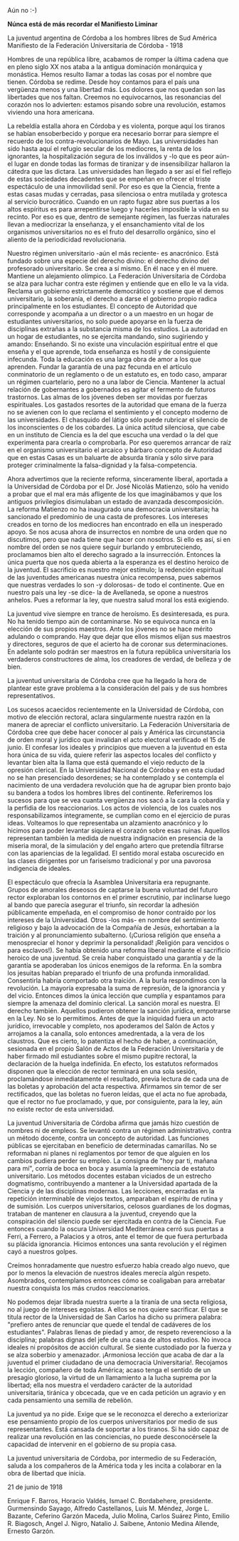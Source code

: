 Aún no :-)

**Núnca está de más recordar el Manifiesto Liminar**


La juventud argentina de Córdoba a los hombres libres de Sud América
Manifiesto de la Federación Universitaria de Córdoba - 1918

Hombres de una república libre, acabamos de romper la última cadena que en pleno siglo XX nos ataba a la antigua dominación monárquica y monástica. Hemos resulto llamar a todas las cosas por el nombre que tienen. Córdoba se redime. Desde hoy contamos para el país una vergüenza menos y una libertad más. Los dolores que nos quedan son las libertades que nos faltan. Creemos no equivocarnos, las resonancias del corazón nos lo advierten: estamos pisando sobre una revolución, estamos viviendo una hora americana.

La rebeldía estalla ahora en Córdoba y es violenta, porque aquí los tiranos se habían ensoberbecido y porque era necesario borrar para siempre el recuerdo de los contra-revolucionarios de Mayo. Las universidades han sido hasta aquí el refugio secular de los mediocres, la renta de los ignorantes, la hospitalización segura de los inválidos y -lo que es peor aún- el lugar en donde todas las formas de tiranizar y de insensibilizar hallaron la cátedra que las dictara. Las universidades han llegado a ser así el fiel reflejo de estas sociedades decadentes que se empeñan en ofrecer el triste espectáculo de una inmovilidad senil. Por eso es que la Ciencia, frente a estas casas mudas y cerradas, pasa silenciosa o entra mutilada y grotesca al servicio burocrático. Cuando en un rapto fugaz abre sus puertas a los altos espíritus es para arrepentirse luego y hacerles imposible la vida en su recinto. Por eso es que, dentro de semejante régimen, las fuerzas naturales llevan a mediocrizar la enseñanza, y el ensanchamiento vital de los organismos universitarios no es el fruto del desarrollo orgánico, sino el aliento de la periodicidad revolucionaria.

Nuestro régimen universitario -aún el más reciente- es anacrónico. Está fundado sobre una especie del derecho divino: el derecho divino del profesorado universitario. Se crea a sí mismo. En él nace y en él muere. Mantiene un alejamiento olímpico. La Federación Universitaria de Córdoba se alza para luchar contra este régimen y entiende que en ello le va la vida. Reclama un gobierno estrictamente democrático y sostiene que el demos universitario, la soberanía, el derecho a darse el gobierno propio radica principalmente en los estudiantes. El concepto de Autoridad que corresponde y acompaña a un director o a un maestro en un hogar de estudiantes universitarios, no solo puede apoyarse en la fuerza de disciplinas extrañas a la substancia misma de los estudios. La autoridad en un hogar de estudiantes, no se ejercita mandando, sino sugiriendo y amando: Enseñando. Si no existe una vinculación espiritual entre el que enseña y el que aprende, toda enseñanza es hostil y de consiguiente infecunda. Toda la educación es una larga obra de amor a los que aprenden. Fundar la garantía de una paz fecunda en el artículo conminatorio de un reglamento o de un estatuto es, en todo caso, amparar un régimen cuartelario, pero no a una labor de Ciencia. Mantener la actual relación de gobernantes a gobernados es agitar el fermento de futuros trastornos. Las almas de los jóvenes deben ser movidas por fuerzas espirituales. Los gastados resortes de la autoridad que emana de la fuerza no se avienen con lo que reclama el sentimiento y el concepto moderno de las universidades. El chasquido del látigo sólo puede rubricar el silencio de los inconscientes o de los cobardes. La única actitud silenciosa, que cabe en un instituto de Ciencia es la del que escucha una verdad o la del que experimenta para crearla o comprobarla.
Por eso queremos arrancar de raíz en el organismo universitario el arcaico y bárbaro concepto de Autoridad que en estas Casas es un baluarte de absurda tiranía y sólo sirve para proteger criminalmente la falsa-dignidad y la falsa-competencia.

Ahora advertimos que la reciente reforma, sinceramente liberal, aportada a la Universidad de Córdoba por el Dr. José Nicolás Matienzo, sólo ha venido a probar que el mal era más afligente de los que imaginábamos y que los antiguos privilegios disimulaban un estado de avanzada descomposición. La reforma Matienzo no ha inaugurado una democracia universitaria; ha sancionado el predominio de una casta de profesores. Los intereses creados en torno de los mediocres han encontrado en ella un inesperado apoyo. Se nos acusa ahora de insurrectos en nombre de una orden que no discutimos, pero que nada tiene que hacer con nosotros. Si ello es así, si en nombre del orden se nos quiere seguir burlando y embruteciendo, proclamamos bien alto el derecho sagrado a la insurrección. Entonces la única puerta que nos queda abierta a la esperanza es el destino heroico de la juventud. El sacrificio es nuestro mejor estímulo; la redención espiritual de las juventudes americanas nuestra única recompensa, pues sabemos que nuestras verdades lo son -y dolorosas- de todo el continente. Que en nuestro país una ley -se dice- la de Avellaneda, se opone a nuestros anhelos. Pues a reformar la ley, que nuestra salud moral los está exigiendo.

La juventud vive siempre en trance de heroísmo. Es desinteresada, es pura. No ha tenido tiempo aún de contaminarse. No se equivoca nunca en la elección de sus propios maestros. Ante los jóvenes no se hace mérito adulando o comprando. Hay que dejar que ellos mismos elijan sus maestros y directores, seguros de que el acierto ha de coronar sus determinaciones. En adelante solo podrán ser maestros en la futura república universitaria los verdaderos constructores de alma, los creadores de verdad, de belleza y de bien.

La juventud universitaria de Córdoba cree que ha llegado la hora de plantear este grave problema a la consideración del país y de sus hombres representativos.

Los sucesos acaecidos recientemente en la Universidad de Córdoba, con motivo de elección rectoral, aclara singularmente nuestra razón en la manera de apreciar el conflicto universitario. La Federación Universitaria de Córdoba cree que debe hacer conocer al país y América las circunstancia de orden moral y jurídico que invalidan el acto electoral verificado el 15 de junio. El confesar los ideales y principios que mueven a la juventud en esta hora única de su vida, quiere referir las aspectos locales del conflicto y levantar bien alta la llama que está quemando el viejo reducto de la opresión clerical. En la Universidad Nacional de Córdoba y en esta ciudad no se han presenciado desordenes; se ha contemplado y se contempla el nacimiento de una verdadera revolución que ha de agrupar bien pronto bajo su bandera a todos los hombres libres del continente. Referiremos los sucesos para que se vea  cuanta vergüenza nos sacó a la cara la cobardía y la perfidia de los reaccionarios. Los actos de violencia, de los cuales nos responsabilizamos íntegramente, se cumplían como en el ejercicio de puras ideas. Volteamos lo que representaba un alzamiento anacrónico y lo hicimos para poder levantar siquiera el corazón sobre esas ruinas. Aquellos representan también la medida de nuestra indignación en presencia de la miseria moral, de la simulación y del engaño artero que pretendía filtrarse con las apariencias de la legalidad. El sentido moral estaba oscurecido en las clases dirigentes por un fariseísmo tradicional y por una pavorosa indigencia de ideales.

El espectáculo que ofrecía la Asamblea Universitaria era repugnante. Grupos de amorales deseosos de captarse la buena voluntad del futuro rector exploraban los contornos en el primer escrutinio, par inclinarse luego al bando que parecía asegurar el triunfo, sin recordar la adhesión públicamente empeñada, en el compromiso de honor contraído por los intereses de la Universidad. Otros -los más- en nombre del sentimiento religioso y bajo la advocación de la Compañía de Jesús, exhortaban a la traición y al pronunciamiento subalterno. (¡Curiosa religión que enseña a menospreciar el honor y deprimir la personalidad! ¡Religión para vencidos o para esclavos!). Se había obtenido una reforma liberal mediante el sacrificio heroico de una juventud. Se creía haber conquistado una garantía y de la garantía se apoderaban los únicos enemigos de la reforma. En la sombra los jesuitas habían preparado el triunfo de una profunda inmoralidad. Consentirla habría comportado otra traición. A la burla respondimos con la revolución. La mayoría expresaba la suma de represión, de la ignorancia y del vicio. Entonces dimos la única lección que cumplía y espantamos para siempre la amenaza del dominio clerical.
La sanción moral es nuestra. El derecho también. Aquellos pudieron obtener la sanción jurídica, empotrarse en la Ley. No se lo permitimos. Antes de que la iniquidad fuera un acto jurídico, irrevocable y completo, nos apoderamos del Salón de Actos y arrojamos a la canalla, solo entonces amedrentada, a la vera de los claustros. Que es cierto, lo patentiza el hecho de haber, a continuación, sesionada en el propio Salón de Actos de la Federación Universitaria y de haber firmado mil estudiantes sobre el mismo pupitre rectoral, la declaración de la huelga indefinida.
 En efecto, los estatutos reformados disponen que la elección de rector terminará en una sola sesión, proclamándose inmediatamente el resultado, previa lectura de cada una de las boletas y aprobación del acta respectiva. Afirmamos sin temor de ser rectificados, que las boletas no fueron leídas, que el acta no fue aprobada, que el rector no fue proclamado, y que, por consiguiente, para la ley, aún no existe rector de esta universidad.

La juventud Universitaria de Córdoba afirma que jamás hizo cuestión de nombres ni de empleos. Se levantó contra un régimen administrativo, contra un método docente, contra un concepto de autoridad. Las funciones públicas se ejercitaban en beneficio de determinadas camarillas. No se reformaban ni planes ni reglamentos por temor de que alguien en los cambios pudiera perder su empleo. La consigna de "hoy par ti, mañana para mí", corría de boca en boca y asumía la preeminencia de estatuto universitario. Los métodos docentes estaban viciados de un estrecho dogmatismo, contribuyendo a mantener  a la Universidad apartada de la Ciencia y de las disciplinas modernas. Las lecciones, encerradas en la repetición interminable de viejos textos, amparaban  el espíritu de rutina y de sumisión. Los cuerpos universitarios, celosos guardianes de los dogmas, trataban de mantener en clausura a la juventud, creyendo que la conspiración del silencio puede ser ejercitada en contra de la Ciencia. Fue entonces cuando la oscura Universidad Mediterránea cerró sus puertas a Ferri, a Ferrero, a Palacios y a otros, ante el temor de que fuera perturbada su plácida ignorancia. Hicimos entonces una santa revolución y el régimen cayó a nuestros golpes.

Creímos honradamente que nuestro esfuerzo había creado algo nuevo, que por lo menos la elevación de nuestros ideales merecía algún respeto. Asombrados, contemplamos entonces cómo se coaligaban para arrebatar nuestra conquista los más crudos reaccionarios.

 No podemos dejar librada nuestra suerte a la tiranía de una secta religiosa, no al juego de intereses egoístas. A ellos se nos quiere sacrificar. El que se titula rector de la Universidad de San Carlos ha dicho su primera palabra: "prefiero antes de renunciar que quede el tendal de cadáveres de los estudiantes". Palabras llenas de piedad y amor, de respeto reverencioso a la disciplina; palabras dignas del jefe de una casa de altos estudios. No invoca ideales ni propósitos de acción cultural. Se siente custodiado por la fuerza y se alza soberbio y amenazador. ¡Armoniosa lección que acaba de dar a la juventud el primer ciudadano de una democracia Universitaria!. Recojamos la lección, compañero de toda América; acaso tenga el sentido de un presagio glorioso, la virtud de un llamamiento a la lucha suprema por la libertad; ella nos muestra el verdadero carácter de la autoridad universitaria, tiránica y obcecada, que ve en cada petición un agravio y en cada pensamiento una semilla de rebelión.

La juventud ya no pide. Exige que se le reconozca el derecho a exteriorizar ese pensamiento propio de los cuerpos universitarios por medio de sus representantes. Está cansada de soportar a los tiranos. Si ha sido capaz de realizar una revolución en las conciencias, no puede desconocérsele la capacidad de intervenir en el gobierno de su propia casa.

La juventud universitaria de Córdoba, por intermedio de su Federación, saluda a los compañeros de la América toda y les incita a colaborar en la obra de libertad que inicia.

21 de junio de 1918

Enrique F. Barros, Horacio Valdés, Ismael C. Bordabehere, presidente. Gurmensindo Sayago, Alfredo Castellanos, Luis M. Méndez, Jorge L. Bazante, Ceferino Garzón Maceda, Julio Molina, Carlos Suárez Pinto, Emilio R. Biagosch, Angel J. Nigro, Natalio J. Saibene, Antonio Medina Allende, Ernesto Garzón.
